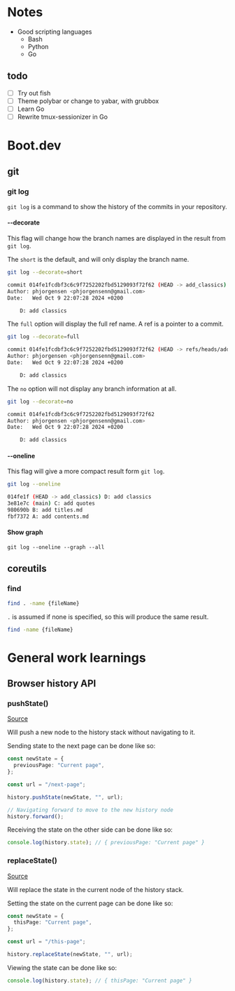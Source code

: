 # Notes

- Good scripting languages
  - Bash
  - Python
  - Go

## todo

- [ ] Try out fish
- [ ] Theme polybar or change to yabar, with grubbox
- [ ] Learn Go
- [ ] Rewrite tmux-sessionizer in Go

# Boot.dev

## git

### git log

`git log` is a command to show the history of the commits in your repository.

#### --decorate

This flag will change how the branch names are displayed in the result from `git log`.

The `short` is the default, and will only display the branch name.

```bash
git log --decorate=short
```

```bash
commit 014fe1fcdbf3c6c9f7252202fbd5129093f72f62 (HEAD -> add_classics)
Author: phjorgensen <phjorgensenn@gmail.com>
Date:   Wed Oct 9 22:07:28 2024 +0200

    D: add classics
```

The `full` option will display the full ref name. A ref is a pointer to a commit.

```bash
git log --decorate=full
```

```bash
commit 014fe1fcdbf3c6c9f7252202fbd5129093f72f62 (HEAD -> refs/heads/add_classics)
Author: phjorgensen <phjorgensenn@gmail.com>
Date:   Wed Oct 9 22:07:28 2024 +0200

    D: add classics
```

The `no` option will not display any branch information at all.

```bash
git log --decorate=no
```

```bash
commit 014fe1fcdbf3c6c9f7252202fbd5129093f72f62
Author: phjorgensen <phjorgensenn@gmail.com>
Date:   Wed Oct 9 22:07:28 2024 +0200

    D: add classics
```

#### --oneline

This flag will give a more compact result form `git log`.

```bash
git log --oneline
```

```bash
014fe1f (HEAD -> add_classics) D: add classics
3e81e7c (main) C: add quotes
980690b B: add titles.md
fbf7372 A: add contents.md
```

#### Show graph

`git log --oneline --graph --all`

## coreutils

### find

```bash
find . -name {fileName}
```

`.` is assumed if none is specified, so this will produce the same result.

```bash
find -name {fileName}
```

# General work learnings

## Browser history API

### pushState()

[Source](https://developer.mozilla.org/en-US/docs/Web/API/History/pushState)

Will push a new node to the history stack without navigating to it.

Sending state to the next page can be done like so:

```ts
const newState = {
  previousPage: "Current page",
};

const url = "/next-page";

history.pushState(newState, "", url);

// Navigating forward to move to the new history node
history.forward();
```

Receiving the state on the other side can be done like so:

```ts
console.log(history.state); // { previousPage: "Current page" }
```

### replaceState()

[Source](https://developer.mozilla.org/en-US/docs/Web/API/History/replaceState)

Will replace the state in the current node of the history stack.

Setting the state on the current page can be done like so:

```ts
const newState = {
  thisPage: "Current page",
};

const url = "/this-page";

history.replaceState(newState, "", url);
```

Viewing the state can be done like so:

```ts
console.log(history.state); // { thisPage: "Current page" }
```
